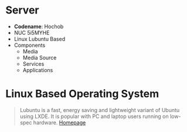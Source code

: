 # Server

- __Codename__: Hochob
- NUC 5i5MYHE
- Linux Lubuntu Based
- Components
  - Media
  - Media Source
  - Services
  - Applications

# Linux Based Operating System

> Lubuntu is a fast, energy saving and lightweight variant of Ubuntu using LXDE. It is popular with PC and laptop users running on low-spec hardware. [Homepage](http://lubuntu.me/)

